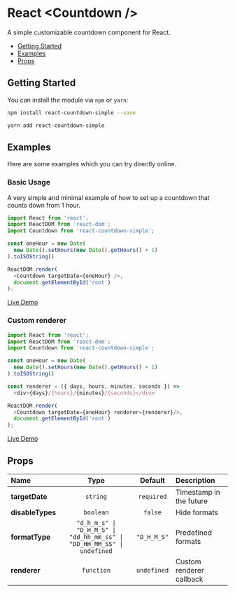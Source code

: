 # React &lt;Countdown /&gt;
A simple customizable countdown component for React.

* [Getting Started](#getting-started)
* [Examples](#examples)
* [Props](#props)

## Getting Started

You can install the module via `npm` or `yarn`:

```sh
npm install react-countdown-simple --save
```

```sh
yarn add react-countdown-simple
```

## Examples

Here are some examples which you can try directly online. 

### Basic Usage
A very simple and minimal example of how to set up a countdown that counts down from 1 hour.
```js
import React from 'react';
import ReactDOM from 'react-dom';
import Countdown from 'react-countdown-simple';

const oneHour = new Date(
  new Date().setHours(new Date().getHours() + 1)
).toISOString()

ReactDOM.render(
  <Countdown targetDate={oneHour} />,
  document.getElementById('root')
);
```
[Live Demo](https://codesandbox.io/s/react-countdown-simple-example-bh2m0x)

### Custom renderer
```js
import React from 'react';
import ReactDOM from 'react-dom';
import Countdown from 'react-countdown-simple';

const oneHour = new Date(
  new Date().setHours(new Date().getHours() + 1)
).toISOString()

const renderer = ({ days, hours, minutes, seconds }) =>
  <div>{days}/{hours}/{minutes}/{seconds}</div>

ReactDOM.render(
  <Countdown targetDate={oneHour} renderer={renderer}/>,
  document.getElementById('root')
);
```
[Live Demo](https://codesandbox.io/s/react-countdown-simple-example-bh2m0x)

## Props

|Name|Type|Default|Description|
|:--|:--:|:-----:|:----------|
|**targetDate**|`string`|`required`|Timestamp in the future|
|**disableTypes**|`boolean`|`false`|Hide formats|
|**formatType**|<code>"d_h_m_s" &#124; "D_H_M_S" &#124; "dd_hh_mm_ss" &#124; "DD_HH_MM_SS" &#124; undefined</code>|`"D_H_M_S"`|Predefined formats|
|**renderer**|`function`|`undefined`|Custom renderer callback|